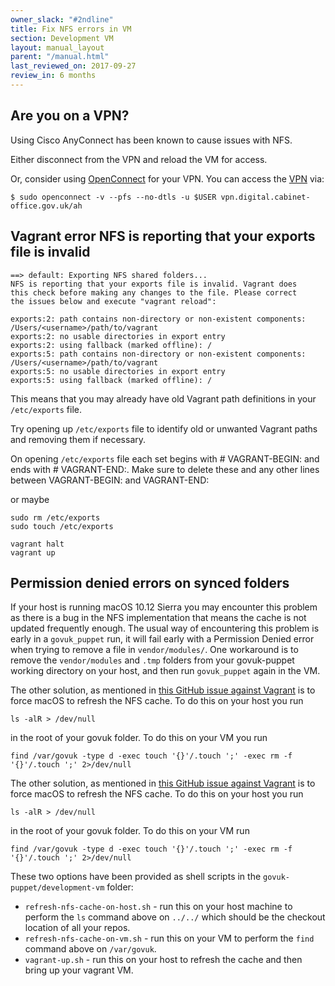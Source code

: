 ```yaml
---
owner_slack: "#2ndline"
title: Fix NFS errors in VM
section: Development VM
layout: manual_layout
parent: "/manual.html"
last_reviewed_on: 2017-09-27
review_in: 6 months
---
```


## Are you on a VPN?

Using Cisco AnyConnect has been known to cause issues with NFS.

Either disconnect from the VPN and reload the VM for access.

Or, consider using [OpenConnect] for your VPN. You can access the
[VPN][gds-vpn] via:

```shell
$ sudo openconnect -v --pfs --no-dtls -u $USER vpn.digital.cabinet-office.gov.uk/ah
```

[gds-vpn]: https://sites.google.com/a/digital.cabinet-office.gov.uk/gds/working-at-the-white-chapel-building/how-to/how-to/connect-to-the-aviation-house-vpn
[openconnect]: http://formulae.brew.sh/formula/openconnect

## Vagrant error NFS is reporting that your exports file is invalid
```shell
==> default: Exporting NFS shared folders...
NFS is reporting that your exports file is invalid. Vagrant does
this check before making any changes to the file. Please correct
the issues below and execute "vagrant reload":

exports:2: path contains non-directory or non-existent components: /Users/<username>/path/to/vagrant
exports:2: no usable directories in export entry
exports:2: using fallback (marked offline): /
exports:5: path contains non-directory or non-existent components: /Users/<username>/path/to/vagrant
exports:5: no usable directories in export entry
exports:5: using fallback (marked offline): /
```

This means that you may already have old Vagrant path definitions in your
`/etc/exports` file.

Try opening up `/etc/exports` file to identify old or unwanted Vagrant paths
and removing them if necessary.

On opening `/etc/exports` file each set begins with # VAGRANT-BEGIN: and ends
with # VAGRANT-END:. Make sure to delete these and any other lines between
VAGRANT-BEGIN: and VAGRANT-END:

or maybe

```shell
sudo rm /etc/exports
sudo touch /etc/exports

vagrant halt
vagrant up
```

## Permission denied errors on synced folders

If your host is running macOS 10.12 Sierra you may encounter this problem as
there is a bug in the NFS implementation that means the cache is not updated
frequently enough. The usual way of encountering this problem is early in a
`govuk_puppet` run, it will fail early with a Permission Denied error when
trying to remove a file in `vendor/modules/`. One workaround is to remove the
`vendor/modules` and `.tmp` folders from your govuk-puppet working
directory on your host, and then run `govuk_puppet` again in the VM.

The other solution, as mentioned in
[this GitHub issue against Vagrant](https://github.com/mitchellh/vagrant/issues/8061)
is to force macOS to refresh the NFS cache. To do this on your host you run

```shell
ls -alR > /dev/null
```

in the root of your govuk folder. To do this on your VM
you run

```shell
find /var/govuk -type d -exec touch '{}'/.touch ';' -exec rm -f '{}'/.touch ';' 2>/dev/null
```

The other solution, as mentioned in
[this GitHub issue against Vagrant](https://github.com/mitchellh/vagrant/issues/8061)
is to force macOS to refresh the NFS cache. To do this on your host you run

```shell
ls -alR > /dev/null
```

in the root of your govuk folder. To do this on your VM
run

```shell
find /var/govuk -type d -exec touch '{}'/.touch ';' -exec rm -f '{}'/.touch ';' 2>/dev/null
```

These two options have been provided as shell scripts in the `govuk-puppet/development-vm` folder:

* `refresh-nfs-cache-on-host.sh` - run this on your host machine to perform the `ls` command above on `../../` which should be the checkout location of all your repos.
* `refresh-nfs-cache-on-vm.sh` - run this on your VM to perform the `find` command above on `/var/govuk`.
* `vagrant-up.sh` - run this on your host to refresh the cache and then bring up your vagrant VM.
